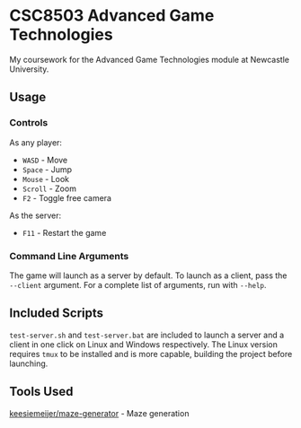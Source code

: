 # CSC8503 Advanced Game Technologies

My coursework for the Advanced Game Technologies module at Newcastle University.

## Usage

### Controls

As any player:
- `WASD` - Move
- `Space` - Jump
- `Mouse` - Look
- `Scroll` - Zoom
- `F2` - Toggle free camera

As the server:
- `F11` - Restart the game

### Command Line Arguments

The game will launch as a server by default. To launch as a client, pass the
`--client` argument. For a complete list of arguments, run with `--help`.

## Included Scripts

`test-server.sh` and `test-server.bat` are included to launch a server and a
client in one click on Linux and Windows respectively. The Linux version
requires `tmux` to be installed and is more capable, building the project before
launching.

## Tools Used

[keesiemeijer/maze-generator](https://keesiemeijer.github.io/maze-generator/) - Maze generation
